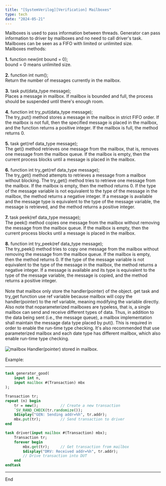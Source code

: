 ```yaml
---
title: "[SystemVerilog][Verification] Mailboxes"
type: tech
date: "2024-05-21"
---
```


Mailboxes is used to pass information between threads. Generator can pass information to driver by mailboxes and no need to call driver's task. Mailboxes can be seen as a FIFO with limited or unlimited size.\
Mailboxes methods:\
\
**1.** function new(int bound = 0);\
bound = 0 means unlimited size.\
\
**2.** function int num();\
Return the number of messages currently in the mailbox.\
\
**3.** task put(data_type message);\
Places a message in mailbox. If mailbox is bounded and full, the process should be suspended until there's enough room.\
\
**4.** function int try_put(data_type message);\
The try_put() method stores a message in the mailbox in strict FIFO order. If the mailbox is not full, then the specified message is placed in the mailbox, and the function returns a positive integer. If the mailbox is full, the method returns 0.\
\
**5.** task get(ref data_type message);\
The get() method retrieves one message from the mailbox, that is, removes one message from the mailbox queue. If the mailbox is empty, then the current process blocks until a message is placed in the mailbox.\
\
**6.** function int try_get(ref data_type message);\
The try_get() method attempts to retrieves a message from a mailbox without blocking. The try_get() method tries to retrieve one message from the mailbox. If the mailbox is empty, then the method returns 0. If the type of the message variable is not equivalent to the type of the message in the mailbox, the method returns a negative integer. If a message is available and the message type is equivalent to the type of the message variable, the message is retrieved, and the method returns a positive integer.\
\
**7.** task peek(ref data_type message);\
The peek() method copies one message from the mailbox without removing the message from the mailbox queue. If the mailbox is empty, then the current process blocks until a message is placed in the mailbox.\
\
**8.** function int try_peek(ref data_type message);\
The try_peek() method tries to copy one message from the mailbox without removing the message from the mailbox queue. If the mailbox is empty, then the method returns 0. If the type of the message variable is not equivalent to the type of the message in the mailbox, the method returns a negative integer. If a message is available and its type is equivalent to the type of the message variable, the message is copied, and the method returns a positive integer.\
\
Note that mailbox only store the handler(pointer) of the object. get task and try_get function use ref variable because mailbox will copy the handler(pointer) to the ref variable, meaning modifying the variable directly.\
Also note that noparameterized mailboxes are typeless, that is, a single mailbox can send and receive different types of data. Thus, in addition to the data being sent (i.e., the message queue), a mailbox implementation shall maintain the message data type placed by put(). This is required in order to enable the run-time type checking. It's also recommended that use parameterized mailbox and each date type has different mailbox, which also enable run-time type checking.\
\
![mailbox](/posts/20240521/mailbox.png)
Handler(pointer) stored in mailbox.\
\
Example:

---

```SystemVerilog
task generator_good(
	input int n,
	input mailbox #(Transaction) mbx
);

Transaction tr;
repeat (n) begin
	tr = new();          // Create a new transaction
	`SV_RAND_CHECK(tr.randomize());
	$display("GEN: Sending addr=%h", tr.addr);
	mbx.put(tr);         // Send transaction to driver
end

task driver(input mailbox #(Transaction) mbx);
	Transaction tr;
	forever begin
		mbx.get(tr);     // Get transaction from mailbox
		$display("DRV: Received addr=%h", tr.addr);
		// Drive transaction into DUT
	end
endtask
```

---

End
